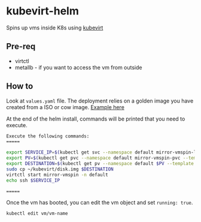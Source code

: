 # kubevirt-helm

Spins up vms inside K8s using [kubevirt](https://kubevirt.io)

## Pre-req
- virtctl
- metallb - if you want to access the vm from outside

## How to
Look at `values.yaml` file.
The deployment relies on a golden image you have created from a ISO or cow image. [Example here](https://kubevirt.io/2020/KubeVirt-installing_Microsoft_Windows_from_an_iso.html)

At the end of the helm install, commands will be printed that you need to execute.
```bash
Execute the following commands:
=====

export SERVICE_IP=$(kubectl get svc --namespace default mirror-vmspin-lb --template "{{ range (index .status.loadBalancer.ingress 0) }}{{.}}{{ end }}")
export PV=$(kubectl get pvc --namespace default mirror-vmspin-pvc --template "{{ .spec.volumeName }}")
export DESTINATION=$(kubectl get pv --namespace default $PV --template "{{ .spec.hostPath.path }}")
sudo cp ~/kubevirt/disk.img $DESTINATION
virtctl start mirror-vmspin -n default
echo ssh $SERVICE_IP

=====
```

Once the vm has booted, you can edit the vm object and set `running: true`.

```
kubectl edit vm/vm-name
```
